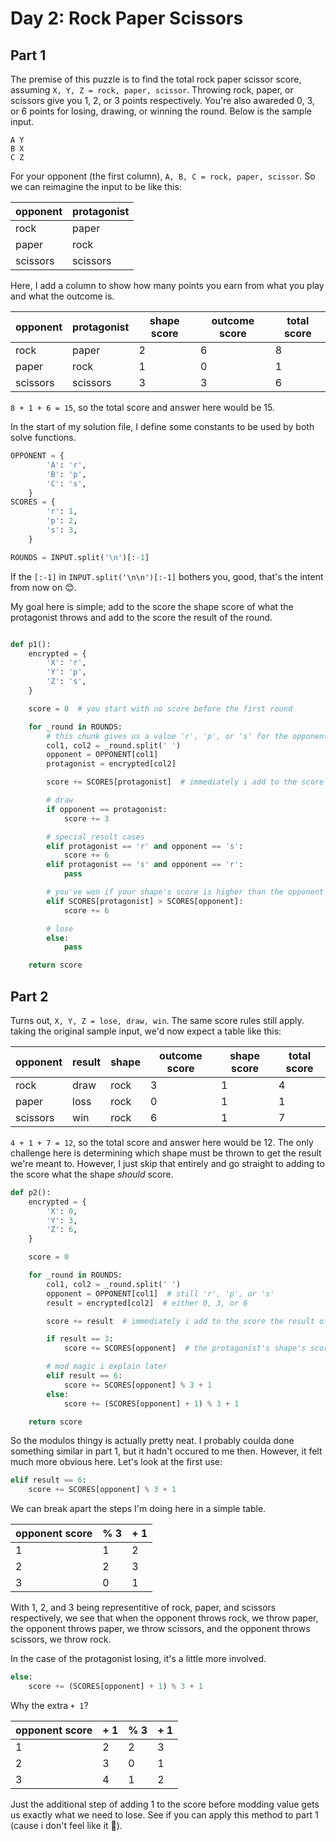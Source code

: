 # Day 2: Rock Paper Scissors
## Part 1
The premise of this puzzle is to find the total rock paper scissor score, assuming `X, Y, Z = rock, paper, scissor`.
Throwing rock, paper, or scissors give you 1, 2, or 3 points respectively.
You're also awareded 0, 3, or 6 points for losing, drawing, or winning the round.
Below is the sample input.
```
A Y
B X
C Z
```
For your opponent (the first column), `A, B, C = rock, paper, scissor`.
So we can reimagine the input to be like this:

| opponent | protagonist |
|----------|-------------|
| rock     | paper       |
| paper    | rock        |
| scissors | scissors    |

Here, I add a column to show how many points you earn from what you play and what the outcome is.

| opponent | protagonist | shape score | outcome score | total score |
|----------|-------------|-------------|---------------|-------------|
| rock     | paper       | 2           | 6             | 8           |
| paper    | rock        | 1           | 0             | 1           |
| scissors | scissors    | 3           | 3             | 6           |

`8 + 1 + 6 = 15`, so the total score and answer here would be 15.

In the start of my solution file, I define some constants to be used by both solve functions.
```python
OPPONENT = {
        'A': 'r',
        'B': 'p',
        'C': 's',
    }
SCORES = {
        'r': 1,
        'p': 2,
        's': 3,
    }

ROUNDS = INPUT.split('\n')[:-1]
```
If the `[:-1]` in `INPUT.split('\n\n')[:-1]` bothers you, good, that's the intent from now on 😊. 

My goal here is simple; add to the score the shape score of what the protagonist throws and add to the score the result of the round.
```python

def p1():
    encrypted = {
        'X': 'r',
        'Y': 'p',
        'Z': 's',
    }

    score = 0  # you start with no score before the first round

    for _round in ROUNDS:
        # this chunk gives us a value 'r', 'p', or 's' for the opponent or protagonist
        col1, col2 = _round.split(' ')
        opponent = OPPONENT[col1]
        protagonist = encrypted[col2]

        score += SCORES[protagonist]  # immediately i add to the score the value of the protagonist's shape

        # draw
        if opponent == protagonist:
            score += 3

        # special result cases
        elif protagonist == 'r' and opponent == 's':
            score += 6
        elif protagonist == 's' and opponent == 'r':
            pass

        # you've won if your shape's score is higher than the opponent's (after you've filtered out special cases
        elif SCORES[protagonist] > SCORES[opponent]:
            score += 6

        # lose
        else:
            pass

    return score
```
## Part 2
Turns out, `X, Y, Z = lose, draw, win`. The same score rules still apply.
taking the original sample input, we'd now expect a table like this:

| opponent | result | shape | outcome score | shape score | total score |
|----------|--------|-------|---------------|-------------|-------------|
| rock     | draw   | rock  | 3             | 1           | 4           |
| paper    | loss   | rock  | 0             | 1           | 1           |
| scissors | win    | rock  | 6             | 1           | 7           |

`4 + 1 + 7 = 12`, so the total score and answer here would be 12.
The only challenge here is determining which shape must be thrown to get the result we're meant to.
However, I just skip that entirely and go straight to adding to the score what the shape *should* score.
```python
def p2():
    encrypted = {
        'X': 0,
        'Y': 3,
        'Z': 6,
    }

    score = 0

    for _round in ROUNDS:
        col1, col2 = _round.split(' ')
        opponent = OPPONENT[col1]  # still 'r', 'p', or 's'
        result = encrypted[col2]  # either 0, 3, or 6

        score += result  # immediately i add to the score the result of the round

        if result == 3:
            score += SCORES[opponent]  # the protagonist's shape's score must be that of the opponent's in a draw

        # mod magic i explain later
        elif result == 6:
            score += SCORES[opponent] % 3 + 1
        else:
            score += (SCORES[opponent] + 1) % 3 + 1

    return score
```
So the modulos thingy is actually pretty neat.
I probably coulda done something similar in part 1, but it hadn't occured to me then.
However, it felt much more obvious here.
Let's look at the first use:
```python
elif result == 6:
    score += SCORES[opponent] % 3 + 1
```
We can break apart the steps I'm doing here in a simple table.

| opponent score | % 3 | + 1 |
|----------------|-----|-----|
| 1              | 1   | 2   |
| 2              | 2   | 3   |
| 3              | 0   | 1   |

With 1, 2, and 3 being representitive of rock, paper, and scissors respectively, we see that when 
the opponent throws rock, we throw paper, 
the opponent throws paper, we throw scissors,
and the opponent throws scissors, we throw rock.

In the case of the protagonist losing, it's a little more involved.
```python
else:
    score += (SCORES[opponent] + 1) % 3 + 1
```
Why the extra `+ 1`?

| opponent score | + 1 | % 3 | + 1 |
|----------------|-----|-----|-----|
| 1              | 2   | 2   | 3   |
| 2              | 3   | 0   | 1   |
| 3              | 4   | 1   | 2   |

Just the additional step of adding 1 to the score before modding value gets us exactly what we need to lose.
See if you can apply this method to part 1 (cause i don't feel like it 💅).
